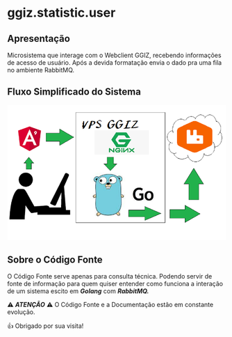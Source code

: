 # ggiz.statistic.user


## Apresentação
Microsistema que interage com o Webclient GGIZ, recebendo informações de acesso de usuário. Após a devida formatação envia o dado pra uma fila no ambiente RabbitMQ.

## Fluxo Simplificado do Sistema

![Alt text](FluxoStatistic.png)

## Sobre o Código Fonte
O Código Fonte serve apenas para consulta técnica. Podendo servir de fonte de informação para quem quiser entender como funciona a interação de um sistema escito em ***Golang*** com ***RabbitMQ.***


⚠ ***ATENÇÃO*** ⚠
O Código Fonte e a Documentação estão em constante evolução.

👍 Obrigado por sua visita!
